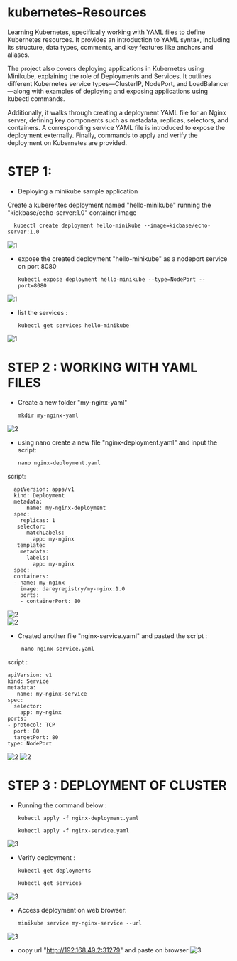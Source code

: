 # kubernetes-Resources
 Learning Kubernetes, specifically working with YAML files to define Kubernetes resources. It provides an introduction to YAML syntax, including its structure, data types, comments, and key features like anchors and aliases.

The project also covers deploying applications in Kubernetes using Minikube, explaining the role of Deployments and Services. It outlines different Kubernetes service types—ClusterIP, NodePort, and LoadBalancer—along with examples of deploying and exposing applications using kubectl commands.

Additionally, it walks through creating a deployment YAML file for an Nginx server, defining key components such as metadata, replicas, selectors, and containers. A corresponding service YAML file is introduced to expose the deployment externally. Finally, commands to apply and verify the deployment on Kubernetes are provided.

# STEP 1: 
* Deploying a minikube sample application 

 Create a kuberentes deployment named "hello-minikube" running the "kickbase/echo-server:1.0" container image

      kubectl create deployment hello-minikube --image=kicbase/echo-server:1.0

![1](./img/1a.png)


* expose the created deployment "hello-minikube" as a nodeport service on port 8080

      kubectl expose deployment hello-minikube --type=NodePort --port=8080

![1](./img/1b.png)

* list the services :

      kubectl get services hello-minikube

![1](./img/1c.png)


# STEP 2 : WORKING WITH YAML FILES

* Create a new folder "my-nginx-yaml" 

      mkdir my-nginx-yaml
![2](./img/2a.png)
* using nano create a new file "nginx-deployment.yaml" and input the script:

      nano nginx-deployment.yaml

 script:     


      apiVersion: apps/v1
      kind: Deployment
      metadata:
          name: my-nginx-deployment
      spec:
        replicas: 1
       selector:
          matchLabels:
            app: my-nginx
       template:
        metadata:
          labels:
            app: my-nginx
      spec:
      containers:
      - name: my-nginx
        image: dareyregistry/my-nginx:1.0
        ports:
        - containerPort: 80


![2](./img/2b.png)   
![2](./img/2c.png)   


* Created another file "nginx-service.yaml" and pasted the script :
    
       nano nginx-service.yaml

script :

    apiVersion: v1
    kind: Service
    metadata:
       name: my-nginx-service
    spec:
      selector:
        app: my-nginx
    ports:
    - protocol: TCP
      port: 80
      targetPort: 80
    type: NodePort

![2](./img/2d.png)
![2](./img/2e.png)


# STEP 3 : DEPLOYMENT OF CLUSTER

* Running the command below :


      kubectl apply -f nginx-deployment.yaml

      kubectl apply -f nginx-service.yaml

![3](./img/3a.png)

* Verify deployment :
   
      kubectl get deployments

      kubectl get services
![3](./img/3b.png)

* Access deployment on web browser:
     
      minikube service my-nginx-service --url
![3](./img/3c.png)
* copy url "http://192.168.49.2:31279" and paste on browser
![3](./img/3d.png)